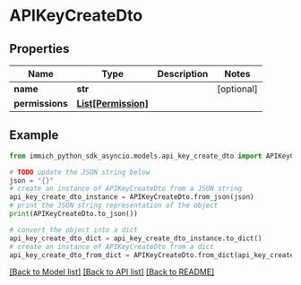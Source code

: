 # APIKeyCreateDto


## Properties

Name | Type | Description | Notes
------------ | ------------- | ------------- | -------------
**name** | **str** |  | [optional] 
**permissions** | [**List[Permission]**](Permission.md) |  | 

## Example

```python
from immich_python_sdk_asyncio.models.api_key_create_dto import APIKeyCreateDto

# TODO update the JSON string below
json = "{}"
# create an instance of APIKeyCreateDto from a JSON string
api_key_create_dto_instance = APIKeyCreateDto.from_json(json)
# print the JSON string representation of the object
print(APIKeyCreateDto.to_json())

# convert the object into a dict
api_key_create_dto_dict = api_key_create_dto_instance.to_dict()
# create an instance of APIKeyCreateDto from a dict
api_key_create_dto_from_dict = APIKeyCreateDto.from_dict(api_key_create_dto_dict)
```
[[Back to Model list]](../README.md#documentation-for-models) [[Back to API list]](../README.md#documentation-for-api-endpoints) [[Back to README]](../README.md)


